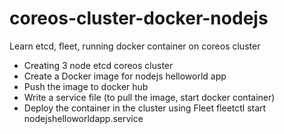 # coreos-cluster-docker-nodejs
Learn etcd, fleet, running docker container on coreos cluster

- Creating 3 node etcd coreos cluster
- Create a Docker image for nodejs helloworld app
- Push the image to docker hub
- Write a service file (to pull the image, start docker container)
- Deploy the container in the cluster using Fleet
    fleetctl start nodejshelloworldapp.service 
